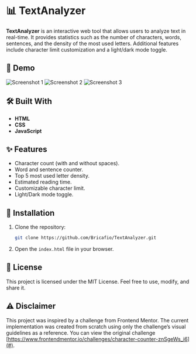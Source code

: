 # 📊 TextAnalyzer
**TextAnalyzer** is an interactive web tool that allows users to analyze text in real-time. It provides statistics such as the number of characters, words, sentences, and the density of the most used letters. Additional features include character limit customization and a light/dark mode toggle.

## 🚀 Demo  
![Screenshot 1](#)
![Screenshot 2](#)
![Screenshot 3](#)

## 🛠️ Built With
- **HTML**  
- **CSS**  
- **JavaScript**

## ✨ Features
- Character count (with and without spaces).  
- Word and sentence counter.  
- Top 5 most used letter density.  
- Estimated reading time.  
- Customizable character limit.  
- Light/Dark mode toggle.

## 📁 Installation  
1. Clone the repository:  
   ```bash
   git clone https://github.com/Bricafio/TextAnalyzer.git
   ```
2. Open the `index.html` file in your browser.

## 🧾 License
This project is licensed under the MIT License. Feel free to use, modify, and share it.

## ⚠️ Disclaimer
This project was inspired by a challenge from Frontend Mentor. The current implementation was created from scratch using only the challenge’s visual guidelines as a reference. You can view the original challenge [https://www.frontendmentor.io/challenges/character-counter-znSgeWs_i6](#).

